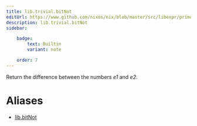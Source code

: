 ```yaml
---
title: lib.trivial.bitNot
editUrl: https://www.github.com/nixos/nix/blob/master/src/libexpr/primops.cc
description: lib.trivial.bitNot
sidebar:

    badge:
        text: Builtin
        variant: note

    order: 7
---
```


Return the difference between the numbers *e1* and *e2*.


# Aliases

- [lib.bitNot](reference/lib/lib-bitNot)


